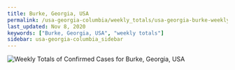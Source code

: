 ```yaml
---
title: Burke, Georgia, USA
permalink: /usa-georgia-columbia/weekly_totals/usa-georgia-burke-weekly_totals.html
last_updated: Nov 8, 2020
keywords: ["Burke, Georgia, USA", "weekly totals"]
sidebar: usa-georgia-columbia_sidebar
---
```


![Weekly Totals of Confirmed Cases for Burke, Georgia, USA](/covid_tracker/images/graphs/usa-georgia-burke-weekly_totals_graph.png)
